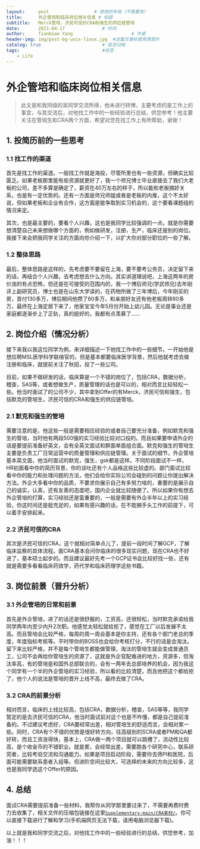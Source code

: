 ```yaml
---
layout:     post                 # 使用的布局（不需要改）
title:      外企管培和临床岗位相关信息 # 标题 
subtitle:   Merck管培，济民可信的CRA和强生的供应链管培
date:       2021-04-17              # 时间
author:     Tianbiao Yang                      # 作者
header-img: img/post-bg-unix-linux.jpg  #这篇文章标题背景图片
catalog: true                       # 是否归档
tags:                               #标签
    - Life
---
```

# 外企管培和临床岗位相关信息

> 此文是和我同级的吴同学交流所得，他未进行转博，主要考虑的是工作上的事宜，与其交流后，对他找工作中的一些经验进行总结，供您参考！他主要关注在管培生和CRA两个方面，希望对您在找工作上有所帮助，谢谢！

## 1. 投简历前的一些思考
### 1.1 找工作的渠道
首先是找工作的渠道。一般找工作就是海投，尽管所里也有一些资源，但确实比较匮乏。如果老板那里能有些资源就更好了，我一个师兄博士毕业直接去了我们大老板的公司，差不多算是确定了，薪资在40万左右的样子，所以能和老板搞好关系，也是有一定优势的。还有一方面是师兄师姐或者是老板的内推，这个不太好说，但如果老板和企业有合作，这方面是能争取到实习机会的，这个要看课题组的情况来定。

其次，也是最主要的，要看个人兴趣，这也是我同学比较强调的一点。就是你需要想清楚自己未来想做哪个方面的，例如做研发，注册，生产，临床还是别的岗位。我接下来会把我同学关注的方面向你介绍一下，以扩大你对部分职位的一些了解。

### 1.2 整体思路
最后，整体思路是这样的，先考虑要不要留在上海，要不要考公务员，决定留下来的话，再结合个人兴趣，去考虑想去什么方向。其实讲道理说吧，上海这两年的房价涨的有点恐怖，但还是在可接受的范围内的，我一个博后师兄(学武师兄)去年刚评上副研究员，博士也是在山东大学读的，在药物所做了三年博后，今年刚买的房，首付130多万，博后期间他攒了60多万，和亲朋好友还有他老板周转60多万，最终在上海定居下来了，他家宝宝今年5月份开始上幼儿园。无论是事业还是家庭都逐渐步上了正轨，真的挺好的，我都有点羡慕了......
## 2. 岗位介绍（情况分析）
接下来我以我这位同学为例，来详细描述一下他找工作中的一些细节。一开始他是想应聘MSL医学科学联络官的，但是基本都要临床医学背景，然后他就考虑去做注册和临床，就提前关注了秋招，投了一些公司。

目前，如果不做研发的话，临床算是一个不错的岗位了，包括CRA，数据分析，稽查，SAS等，或者想做生产，质量管理的话也是可以的，相对而言比较轻松一些。他当时面试了的公司不少，其中拿到Offer的有Merck，济民可信和强生，包括默克的管培生，济民可信的CRA和强生的供应链管培。

### 2.1 默克和强生的管培

需要注意的是，他这些一般是需要相应经验的或者自己要充分准备，例如默克和强生的管培，当时他有两段500强的实习经验比较对口投的。而且如果要申请外企的话是要提前准备好英文，会有全英文面试和群面单面组合面。默克和强生的管培生主要是负责工厂日常运营中的质量管理和供应链管理。关于面试的细节，外企管培基本英文面，他当时面试的默克，强生，gsk都是这样。不同阶段面试不一样，HR初面看中你的简历背景，你的谈吐还有个人品格这些比较虚的。部门面试比较看中你的能力和处理问题的方法，他们会给你实际公司会碰到的问题让你提出解决方法。外企大多看中你的品质，不要求你展示自己有多努力啥的，重要的是展示自己的诚实，认真，还有友善的态度吧，国内企业就比较随便了。所以如果你有想去外企管培的打算，实习经验还是蛮重要的，一般是需要有外企半年以上的实习经验，你这时间还是挺充足的，如果有感兴趣的话，在不耽搁手头工作的前提下，可以着手安排起来。

### 2.2 济民可信的CRA

其次是济民可信的CRA，这个就相对简单点儿了，提前一段时间了解GCP，了解临床监察的具体流程。面CRA基本会问你临床的很多现实问题，现在CRA也不好进了，基本硕士起步的。而且建议最好先考一个GCP证书会比较好找一些，还有就是需要多看看临床药效学，药代学和临床药理学这些书籍。


## 3. 岗位前景（晋升分析）

### 3.1 外企管培的日常和前景
首先是外企管培，进了的话还是很舒服的，工资高，还很轻松，当时默克承诺给我同学两年内至少内升2次职。他感觉太轻松就给拒了，感觉在工厂以后发展不太高。而且管培会比较严格，每周的周一周会基本是你主持，还有各个部门老总的季度，年度指标考核等。平时带你的BOSS也会给你考核打分，不行的话是会淘汰。留下来比较严格，并不是每个管培生都能做管理，淘汰的管培生就会变成普通员工，公司不会再给你管培生的资源了，这就是外企官配难进的地方，资源多，但淘汰率高，有的管培是和国外总部联合的，会有一两年去总部培养的机会，因为我这个同学有一个半的外企管培的实习经验，所以看的比较清楚，而且他把这个都给拒了，他个人的说法是管培的晋升上线不高，最终去做了CRA。

### 3.2 CRA的前景分析
相对而言，临床的上线比较高，包括CRA，数据分析，稽查，SAS等等，我同学暂定的是去济民可信的CRA，他当时面试前对这个也是不咋懂，都是自己提前准备的。不过建议考虑好，CRA要经常出差，相对管培生的舒适而言，会相对累一些。同时，CRA有个不错的优势是很好转方向，往高级别的SCRA或者PM和QA都好转，而且工资涨得快，基本上，CRA做一两个项目就可以跳槽了，流动性比较高，是个收金币的不错职业。就是累，会经常出差，需要跑各个研究中心，联系研究者，比较考验交流和沟通能力。如果是项目启动阶段，需要你去筛PI和医院，后面可能需要联系患者入组等。但进阶空间比较大，可选择的未来的方向比较多，这也是我同学选这个Offer的原因。

## 4. 总结
面试CRA需要提前准备一些材料，我帮你从同学那里要过来了，不需要再费时费力去收集了，相关文件的压缩包链接在这里[`Supplementary-main/CRA素材/`](https://github.com/Tianbiao-Yang/Supplementary/archive/refs/heads/main.zip)。你可以直接下载进行了解和学习(手机端网页无法下载，请用电脑浏览器下载)。

以上就是我和同学交流之后，对他找工作中的一些经验进行的总结，供您参考，加油！！！



